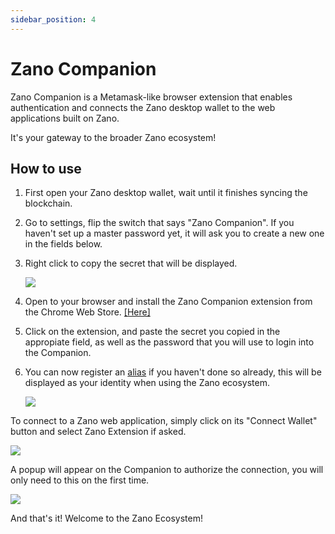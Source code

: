 ```yaml
---
sidebar_position: 4
---
```


# Zano Companion

Zano Companion is a Metamask-like browser extension that enables authentication and connects the Zano desktop wallet to the web applications built on Zano.

It's your gateway to the broader Zano ecosystem!

## How to use

1. First open your Zano desktop wallet, wait until it finishes syncing the blockchain.

2. Go to settings, flip the switch that says "Zano Companion". If you haven't set up a master password yet, it will ask you to create a new one in the fields below.

3. Right click to copy the secret that will be displayed.

   ![](/img/use/companion/comp_secret.png)

4. Open to your browser and install the Zano Companion extension from the Chrome Web Store. [\[Here\]](https://chromewebstore.google.com/detail/zano-companion/akcgnllhhhkcpmlenfpicmcpgfpindlb)

5. Click on the extension, and paste the secret you copied in the appropiate field, as well as the password that you will use to login into the Companion.

6. You can now register an [alias](https://app.dhub.dev/c/goncativas-projects/zano-docs/docs/use/aliases.md) if you haven't done so already, this will be displayed as your identity when using the Zano ecosystem.

   ![](/img/use/companion/companion.png)

To connect to a Zano web application, simply click on its "Connect Wallet" button and select Zano Extension if asked.

![](/img/use/companion/connect_wallet.png)

A popup will appear on the Companion to authorize the connection, you will only need to this on the first time.

![](/img/use/companion/sign_request.png)

And that's it! Welcome to the Zano Ecosystem!
